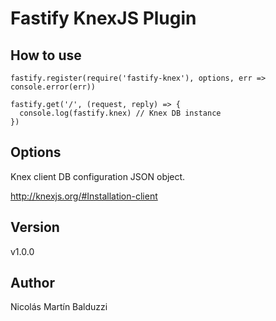 # Fastify KnexJS Plugin

## How to use
```
fastify.register(require('fastify-knex'), options, err => console.error(err))

fastify.get('/', (request, reply) => {
  console.log(fastify.knex) // Knex DB instance
})
```

## Options
Knex client DB configuration JSON object.

http://knexjs.org/#Installation-client

## Version
v1.0.0

## Author
Nicolás Martín Balduzzi
